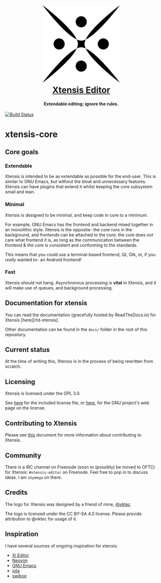 <h1 align="center">
   <a href="https://github.com/xtensis-editor/xtensis-core">
    <img src="media/logos/PNG/xtensis-256.png" alt="Xtensis Editor" width="256" height="256"/>
    </a><br>
    <a href="https://github.com/xtensis-editor/xtensis-core">Xtensis Editor</a>
</h1>

<h4 align="center">Extendable editing: ignore the rules.</h4>

[![Build Status][jenkins-ci-status]][jenkins-ci]

# xtensis-core

## Core goals

### Extendable

Xtensis is intended to be as extendable as possible for the
end-user. This is similar to GNU Emacs, but without the bloat and
unnecessary features. Xtensis can have plugins that extend it whilst
keeping the core subsystem small and lean.

### Minimal

Xtensis is designed to be minimal, and keep code in core to a minimum.

For example, GNU Emacs has the frontend and backend mixed together in
an monolithic style. Xtensis is the opposite- the core runs in the
background, and frontends can be attached to the core; the core does
_not_ care what frontend it is, as long as the communication between
the frontend & the core is consistent and conforming to the standards.

This means that you could use a terminal-based frontend, Qt, Gtk, or,
if you _really_ wanted to- an Android frontend!

### Fast

Xtensis _should_ not hang. Asynchronous processing is **vital** in
Xtensis, and it will make use of queues, and background processing.

## Documentation for xtensis

You can read the documentation (gracefully hosted by ReadTheDocs.io)
for Xtensis [here][rtd-xtensis].

Other documentation can be found in the `docs/` folder in the root of
this repository.

## Current status

At the time of writing this, Xtensis is in the process of being
rewritten from scratch.

## Licensing

Xtensis is licensed under the GPL 3.0.

See [here][GPL-3] for the included license file,
*or* [here][GPL-3-EXT], for the GNU project's web page on the license.

## Contributing to Xtensis

Please see [this][contributing] document for more information about
contributing to Xtensis.

## Community

There is a IRC channel on Freenode (soon to (possibly) be moved to
OFTC) for Xtensis: `#xtensis-editor` on Freenode. Feel free to pop in
to discuss ideas. I am `shymega` on there.

## Credits

The logo for Xtensis was designed by a friend of mine, [@vktec][vktec]

The logo is licensed under the CC BY-SA 4.0 license. Please provide
attribution to @vktec for usage of it.

## Inspiration

I have several sources of ongoing inspiration for xtensis:

- [Xi Editor][xi]
- [Neovim][neovim]
- [GNU Emacs][emacs]
- [iota][iota]
- [swiboe][swiboe]

[travis-ci-status]: https://img.shields.io/travis/xtensis-editor/xtensis.svg
[travis-ci]: https://travis-ci.org/xtensis-editor/xtensis-core

[jenkins-ci-status]: https://ci.shymega.org.uk/buildStatus/icon?job=xtensis-core
[jenkins-ci]: https://ci.shymega.org.uk/job/xtensis-core/

[GPL-3-EXT]: https://www.gnu.org/licenses/gpl.html
[GPL-3]: /LICENSE

[contributing]: /.github/CONTRIBUTING.md

[vktec]: https://github.com/vktec

[xi]: https://github.com/google/xi-editor
[neovim]: https://neovim.io
[emacs]: https://www.gnu.org/software/emacs
[iota]: https://github.com/gchp/iota
[swiboe]: https://github.com/swiboe/swiboe
